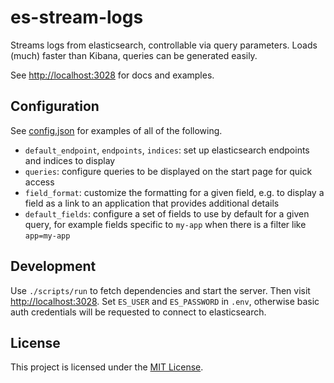 # es-stream-logs

Streams logs from elasticsearch, controllable via query parameters.
Loads (much) faster than Kibana, queries can be generated easily.

See <http://localhost:3028> for docs and examples.

## Configuration

See [config.json](./config.json) for examples of all of the following.

- `default_endpoint`, `endpoints`, `indices`: set up elasticsearch
    endpoints and indices to display
- `queries`: configure queries to be displayed on the start page for
    quick access
- `field_format`: customize the formatting for a given field, e.g. to
    display a field as a link to an application that provides additional
    details
- `default_fields`: configure a set of fields to use by default for a
    given query, for example fields specific to `my-app` when there is a
    filter like `app=my-app`

## Development

Use `./scripts/run` to fetch dependencies and start the server.  Then
visit <http://localhost:3028>.  Set `ES_USER` and `ES_PASSWORD` in `.env`,
otherwise basic auth credentials will be requested to connect to
elasticsearch.

## License

This project is licensed under the [MIT License](./LICENSE).

